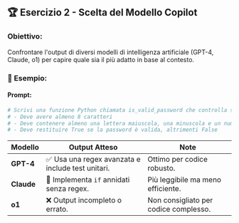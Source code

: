 ## 🏆 Esercizio 2 - Scelta del Modello Copilot
### Obiettivo:
Confrontare l'output di diversi modelli di intelligenza artificiale (GPT-4, Claude, o1) per capire quale sia il più adatto in base al contesto.

### 📌 Esempio:
#### Prompt:
```python
# Scrivi una funzione Python chiamata is_valid_password che controlla se una password è sicura.
# - Deve avere almeno 8 caratteri
# - Deve contenere almeno una lettera maiuscola, una minuscola e un numero
# - Deve restituire True se la password è valida, altrimenti False
```

| Modello  | Output Atteso | Note |
|----------|--------------|------|
| **GPT-4** | ✅ Usa una regex avanzata e include test unitari. | Ottimo per codice robusto. |
| **Claude** | 🔶 Implementa `if` annidati senza regex. | Più leggibile ma meno efficiente. |
| **o1** | ❌ Output incompleto o errato. | Non consigliato per codice complesso. |
